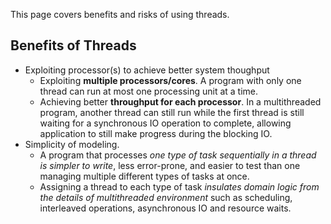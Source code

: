 This page covers benefits and risks of using threads.

## Benefits of Threads
* Exploiting processor(s) to achieve better system thoughput
    * Exploiting **multiple processors/cores**. A program with only one thread can run at most one processing unit at a time.
    * Achieving better **throughput for each processor**. In a multithreaded program, another thread can still run while the first thread is still waiting for a synchronous IO operation to complete, allowing application to still make progress during the blocking IO.
* Simplicity of modeling.
    * A program that processes *one type of task sequentially in a thread is simpler to write*, less error-prone, and easier to test than one managing multiple different types of tasks at once.
    * Assigning a thread to each type of task *insulates domain logic from the details of multithreaded environment* such as scheduling, interleaved operations, asynchronous IO and resource waits.
